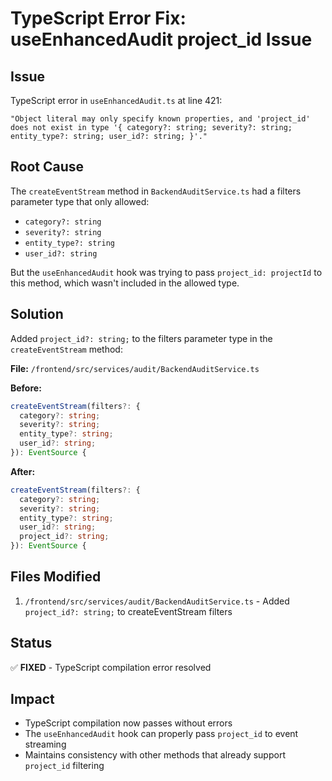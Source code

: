 # TypeScript Error Fix: useEnhancedAudit project_id Issue

## Issue
TypeScript error in `useEnhancedAudit.ts` at line 421:
```
"Object literal may only specify known properties, and 'project_id' does not exist in type '{ category?: string; severity?: string; entity_type?: string; user_id?: string; }'."
```

## Root Cause
The `createEventStream` method in `BackendAuditService.ts` had a filters parameter type that only allowed:
- `category?: string`
- `severity?: string`
- `entity_type?: string`
- `user_id?: string`

But the `useEnhancedAudit` hook was trying to pass `project_id: projectId` to this method, which wasn't included in the allowed type.

## Solution
Added `project_id?: string;` to the filters parameter type in the `createEventStream` method:

**File:** `/frontend/src/services/audit/BackendAuditService.ts`

**Before:**
```typescript
createEventStream(filters?: {
  category?: string;
  severity?: string;
  entity_type?: string;
  user_id?: string;
}): EventSource {
```

**After:**
```typescript
createEventStream(filters?: {
  category?: string;
  severity?: string;
  entity_type?: string;
  user_id?: string;
  project_id?: string;
}): EventSource {
```

## Files Modified
1. `/frontend/src/services/audit/BackendAuditService.ts` - Added `project_id?: string;` to createEventStream filters

## Status
✅ **FIXED** - TypeScript compilation error resolved

## Impact
- TypeScript compilation now passes without errors
- The `useEnhancedAudit` hook can properly pass `project_id` to event streaming
- Maintains consistency with other methods that already support `project_id` filtering
